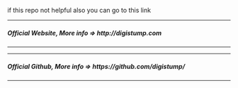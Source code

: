 if this repo not helpful also you can go to this link

<hr>
<h5>Official Website, More info => http://digistump.com</h5>
<hr>

<hr>
<h5>Official Github, More info => https://github.com/digistump/</h5>
<hr>
